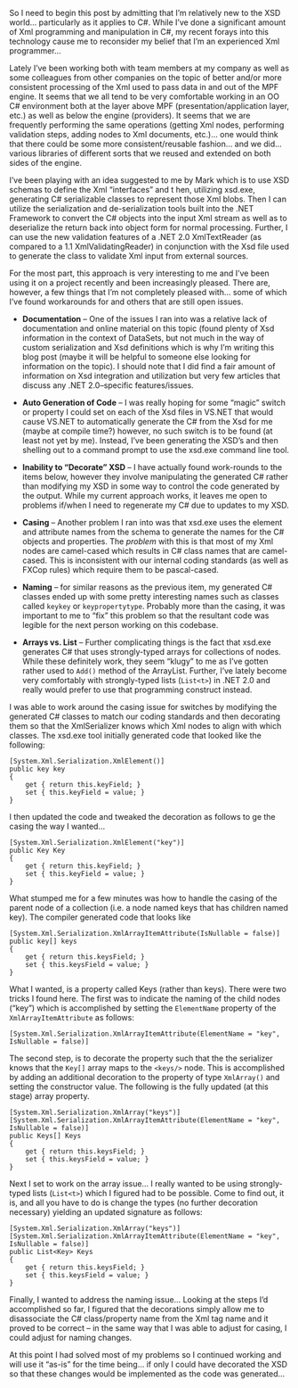 So I need to begin this post by admitting that I’m relatively new to the XSD world… particularly as it applies to C#.
While I’ve done a significant amount of Xml programming and manipulation in C#, my recent forays into this technology
cause me to reconsider my belief that I’m an experienced Xml programmer…

Lately I’ve been working both with team members at my company as well as some colleagues from other companies on the
topic of better and/or more consistent processing of the Xml used to pass data in and out of the MPF engine. It seems
that we all tend to be very comfortable working in an OO C# environment both at the layer above MPF
(presentation/application layer, etc.) as well as below the engine (providers).  It seems that we are frequently
performing the same operations (getting Xml nodes, performing validation steps, adding nodes to Xml documents, etc.)…
one would think that there could be some more consistent/reusable fashion… and we did… various libraries of different
sorts that we reused and extended on both sides of the engine.

I’ve been playing with an idea suggested to me by Mark which is to use XSD schemas to define the Xml “interfaces” and t
hen, utilizing xsd.exe, generating C# serializable classes to represent those Xml blobs. Then I can utilize the
serialization and de-serialization tools built into the .NET Framework to convert the C# objects into the input Xml
stream as well as to deserialize the return back into object form for normal processing. Further, I can use the new
validation features of a .NET 2.0 XmlTextReader (as compared to a 1.1 XmlValidatingReader) in conjunction with the Xsd
file used to generate the class to validate Xml input from external sources.

For the most part, this approach is very interesting to me and I’ve been using it on a project recently and been
increasingly pleased.  There are, however, a few things that I’m not completely pleased with… some of which I’ve found
workarounds for and others that are still open issues.

* __Documentation__ – One of the issues I ran into was a relative lack of documentation and online material on this
topic (found plenty of Xsd information in the context of DataSets, but not much in the way of custom serialization and
Xsd definitions which is why I’m writing this blog post (maybe it will be helpful to someone else looking for
information on the topic). I should note that I did find a fair amount of information on Xsd integration and
utilization but very few articles that discuss any .NET 2.0–specific features/issues.

* __Auto Generation of Code__ – I was really hoping for some “magic” switch or property I could set on each of the Xsd
files in VS.NET that would cause VS.NET to automatically generate the C# from the Xsd for me (maybe at compile time?)
however, no such switch is to be found (at least not yet by me). Instead, I’ve been generating the XSD’s and then
shelling out to a command prompt to use the xsd.exe command line tool.

* __Inability to “Decorate” XSD__ – I have actually found work-rounds to the items below, however they involve
manipulating the generated C# rather than modifying my XSD in some way to control the code generated by the output.
While my current approach works, it leaves me open to problems if/when I need to regenerate my C# due to updates to my
XSD.

* __Casing__ – Another problem I ran into was that xsd.exe uses the element and attribute names from the schema to
generate the names for the C# objects and properties. The *problem* with this is that most of my Xml nodes are
camel-cased which results in C# class names that are camel-cased. This is inconsistent with our internal coding
standards (as well as FXCop rules) which require them to be pascal-cased.

* __Naming__ – for similar reasons as the previous item, my generated C# classes ended up with some pretty interesting
names such as classes called `keykey` or `keypropertytype`. Probably more than the casing, it was important to me to
“fix” this problem so that the resultant code was legible for the next person working on this codebase.

* __Arrays vs. List<t>__ – Further complicating things is the fact that xsd.exe generates C# that uses strongly-typed
arrays for collections of nodes. While these definitely work, they seem “klugy” to me as I’ve gotten rather used to
`Add()` method of the ArrayList. Further, I’ve lately become very comfortably with strongly-typed lists (`List<t>`) in
.NET 2.0 and really would prefer to use that programming construct instead.

I was able to work around the casing issue for switches by modifying the generated C# classes to match our coding
standards and then decorating them so that the XmlSerializer knows which Xml nodes to align with which classes. The
xsd.exe tool initially generated code that looked like the following:

    [System.Xml.Serialization.XmlElement()]
    public key key
    {
        get { return this.keyField; }
        set { this.keyField = value; }
    }

I then updated the code and tweaked the decoration as follows to ge the casing the way I wanted…

    [System.Xml.Serialization.XmlElement("key")]
    public Key Key
    {
        get { return this.keyField; }
        set { this.keyField = value; }
    }

What stumped me for a few minutes was how to handle the casing of the parent node of a collection (i.e. a node named
keys that has children named key). The compiler generated code that looks like

    [System.Xml.Serialization.XmlArrayItemAttribute(IsNullable = false)]
    public key[] keys
    {
        get { return this.keysField; }
        set { this.keysField = value; }
    }

What I wanted, is a property called Keys (rather than keys).  There were two tricks I found here. The first was to
indicate the naming of the child nodes (“key”) which is accomplished by setting the `ElementName` property of the
`XmlArrayItemAttribute` as follows:

    [System.Xml.Serialization.XmlArrayItemAttribute(ElementName = "key", IsNullable = false)]

The second step, is to decorate the property such that the the serializer knows that the `Key[]` array maps to the
`<keys/>` node. This is accomplished by adding an additional decoration to the property of type `XmlArray()` and
setting the constructor value. The following is the fully updated (at this stage) array property.

    [System.Xml.Serialization.XmlArray("keys")]
    [System.Xml.Serialization.XmlArrayItemAttribute(ElementName = "key", IsNullable = false)]
    public Keys[] Keys
    {
        get { return this.keysField; }
        set { this.keysField = value; }
    }

Next I set to work on the array issue… I really wanted to be using strongly-typed lists (`List<t>`) which I figured
had to be possible. Come to find out, it is, and all you have to do is change the types (no further decoration
necessary) yielding an updated signature as follows:

    [System.Xml.Serialization.XmlArray("keys")]
    [System.Xml.Serialization.XmlArrayItemAttribute(ElementName = "key", IsNullable = false)]
    public List<Key> Keys
    {
        get { return this.keysField; }
        set { this.keysField = value; }
    }

Finally, I wanted to address the naming issue… Looking at the steps I’d accomplished so far, I figured that the
decorations simply allow me to disassociate the C# class/property name from the Xml tag name and it proved to be
correct – in the same way that I was able to adjust for casing, I could adjust for naming changes.

At this point I had solved most of my problems so I continued working and will use it “as-is” for the time being… if
only I could have decorated the XSD so that these changes would be implemented as the code was generated…